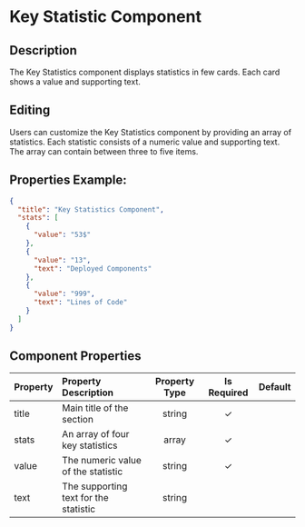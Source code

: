# Key Statistic Component

## Description

The Key Statistics component displays statistics in few cards. Each card shows a value and supporting text.

## Editing

Users can customize the Key Statistics component by providing an array of statistics. Each statistic consists of a numeric value and supporting text. The array can contain between three to five items.

## Properties Example:

```json
{
  "title": "Key Statistics Component",
  "stats": [
    {
      "value": "53$"
    },
    {
      "value": "13",
      "text": "Deployed Components"
    },
    {
      "value": "999",
      "text": "Lines of Code"
    }
  ]
}
```

## Component Properties

| Property | Property Description                  | Property Type | Is Required | Default |
| :------- | :------------------------------------ | :-----------: | :---------: | :-----: |
| title    | Main title of the section             |    string     |      ✓      |         |
| stats    | An array of four key statistics       |     array     |      ✓      |         |
| value    | The numeric value of the statistic    |    string     |      ✓      |         |
| text     | The supporting text for the statistic |    string     |             |         |
